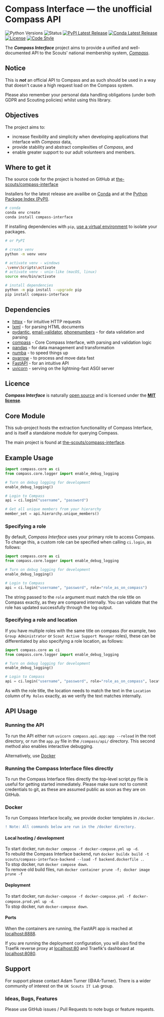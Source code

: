 # Compass Interface — the unofficial Compass API
![Python Versions](https://img.shields.io/pypi/pyversions/compass-interface.svg)
![Status](https://img.shields.io/pypi/status/compass-interface.svg)
[![PyPI Latest Release](https://img.shields.io/pypi/v/compass-interface.svg)](https://pypi.org/project/compass-interface/)
[![Conda Latest Release](https://img.shields.io/conda/vn/conda-forge/compass-interface.svg)](https://anaconda.org/conda-forge/compass-interface)
[![License](https://img.shields.io/pypi/l/compass-interface.svg)](https://github.com/the-scouts/compass-interface/blob/master/LICENSE)
[![Code Style](https://img.shields.io/badge/code%20style-black-000000.svg)](https://github.com/psf/black)

The ***Compass Interface*** project aims to provide a unified and
well-documented API to the Scouts' national membership system,
*[Compass](https://compass.scouts.org.uk)*.

## Notice

This is ***not*** an official API to Compass and as such should be used in a
way that doesn't cause a high request load on the Compass system.

Please also remember your personal data handling obligations (under both GDPR
and Scouting policies) whilst using this library.

## Objectives

The project aims to:
- increase flexibility and simplicity when developing applications that
  interface with *Compass* data,
- provide stability and abstract complexities of *Compass*, and
- enable greater support to our adult volunteers and members.

## Where to get it

The source code for the project is hosted on GitHub at
[the-scouts/compass-interface](https://github.com/the-scouts/compass-interface)

Installers for the latest release are availibe on
[Conda](https://anaconda.org/conda-forge/compass-interface/) and at the
[Python Package Index (PyPI)](https://pypi.org/project/compass-interface/).

```sh
# conda
conda env create
conda install compass-interface
```

If installing dependencies with `pip`,
[use a virtual environment](https://packaging.python.org/guides/installing-using-pip-and-virtual-environments/#creating-a-virtual-environment)
to isolate your packages.

```sh
# or PyPI

# create venv
python -m venv venv

# activate venv - windows
.\venv\Scripts\activate
# activate venv - unix-like (macOS, linux)
source env/bin/activate 

# install dependencies
python -m pip install --upgrade pip
pip install compass-interface
```

## Dependencies

- [httpx](https://github.com/encode/httpx) - for intuitive HTTP requests
- [lxml](https://lxml.de/) - for parsing HTML documents
- [pydantic](https://github.com/samuelcolvin/pydantic/),
  [email-validator](https://github.com/JoshData/python-email-validator),
  [phonenumbers](https://github.com/daviddrysdale/python-phonenumbers) - for
  data validation and parsing
- [compass](https://github.com/the-scouts/compass-interface-core) - Core
  Compass Interface, with parsing and validation logic
- [pandas](https://github.com/pandas-dev/pandas) - for data management and
  transformation
- [numba](https://github.com/numba/numba) - to speed things up
- [pyarrow](https://github.com/apache/arrow/tree/master/python) - to process
  and move data fast
- [FastAPI](https://github.com/tiangolo/FastAPI/) - for an intuitive API
- [uvicorn](https://github.com/encode/uvicorn) - serving on the lightning-fast
  ASGI server

## Licence

***Compass Interface*** is naturally
[open source](https://github.com/the-scouts/compass-interface) and is
licensed under the **[MIT license](https://choosealicense.com/licenses/mit/)**.

## Core Module

This sub-project hosts the extraction functionaility of Compass Interface,
and is itself a standalone module for querying Compass.

The main project is found at
[the-scouts/compass-interface](https://github.com/the-scouts/compass-interface).

## Example Usage

```python
import compass.core as ci
from compass.core.logger import enable_debug_logging

# Turn on debug logging for development
enable_debug_logging()

# Login to Compass
api = ci.login("username", "password")

# Get all unique members from your hierarchy
member_set = api.hierarchy.unique_members()
```

### Specifying a role

By default, *Compass Interface* uses your primary role to access Compass. To
change this, a custom role can be specified when calling `ci.login`, as
follows:

```python
import compass.core as ci
from compass.core.logger import enable_debug_logging

# Turn on debug logging for development
enable_debug_logging()

# Login to Compass
api = ci.login("username", "password", role="role_as_on_compass")
```

The string passed to the `role` argument must match the role title on Compass
exactly, as they are compared internally. You can validate that the role has
updated successfully through the log output.

### Specifying a role and location

If you have multiple roles with the same title on compass (for example, two
`Group Administrator` or `Scout Active Support Manager` roles), these can be
differentiated by also specifying a role location, as follows:

```python
import compass.core as ci
from compass.core.logger import enable_debug_logging

# Turn on debug logging for development
enable_debug_logging()

# Login to Compass
api = ci.login("username", "password", role="role_as_on_compass", location="location_as_on_compass")
```

As with the role title, the location needs to match the text in the `Location`
column of `My Roles` exactly, as we verify the text matches internally.

## API Usage

### Running the API

To run the API either run `uvicorn compass.api.app:app --reload` in the
root directory, or run the `app.py` file in the `/compass/api/` directory. This
second method also enables interactive debugging.

Alternatively, use [Docker](#Docker)

### Running the Compass Interface files directly

To run the Compass Interface files directly the top-level script.py file
is useful for getting started immediately. Please make sure not to commit
credentials to git, as these are assumed public as soon as they are on
GitHub.

### Docker
To run Compass Interface locally, we provide docker templates in `/docker`.

```diff
! Note: All commands below are run in the /docker directory.
```

#### Local hosting / development

To start docker, run `docker compose -f docker-compose.yml up -d`.  
To rebuild the Compass Interface backend, run `docker buildx build -t scouts/compass-interface-backend --load -f backend.dockerfile .`.  
To stop docker, run `docker compose down`.  
To remove old build files, run `docker container prune -f; docker image prune -f`

#### Deployment

To start docker, run
`docker-compose -f docker-compose.yml -f docker-compose.prod.yml up -d`.  
To stop docker, run `docker-compose down`.

#### Ports

When the containers are running, the FastAPI app is reached at
[localhost:8888](http://localhost:8888).

If you are running the deployment configuration, you will also find the Traefik
reverse proxy at [localhost:80](http://localhost:80) and Traefik's dashboard at
[localhost:8080](http://localhost:8080).

## Support

For support please contact Adam Turner (@AA-Turner). There is a wider
community of interest on the `UK Scouts IT Lab` group.

### Ideas, Bugs, Features

Please use GitHub issues / Pull Requests to note bugs or feature requests.
